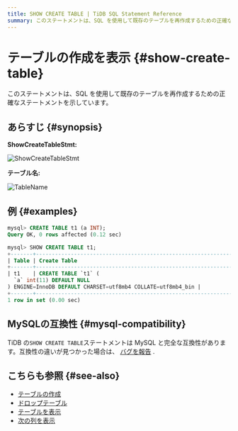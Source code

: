 ```yaml
---
title: SHOW CREATE TABLE | TiDB SQL Statement Reference
summary: このステートメントは、SQL を使用して既存のテーブルを再作成するための正確なステートメントを示しています。TiDB のSHOW CREATE TABLEステートメントは MySQL と完全な互換性があります。互換性の違いが見つかった場合は、バグを報告。テーブルの作成、ドロップテーブル、テーブルを表示、次の列を表示も参照。
---
```


# テーブルの作成を表示 {#show-create-table}

このステートメントは、SQL を使用して既存のテーブルを再作成するための正確なステートメントを示しています。

## あらすじ {#synopsis}

**ShowCreateTableStmt:**

![ShowCreateTableStmt](/media/sqlgram/ShowCreateTableStmt.png)

**テーブル名:**

![TableName](/media/sqlgram/TableName.png)

## 例 {#examples}

```sql
mysql> CREATE TABLE t1 (a INT);
Query OK, 0 rows affected (0.12 sec)

mysql> SHOW CREATE TABLE t1;
+-------+------------------------------------------------------------------------------------------------------------+
| Table | Create Table                                                                                               |
+-------+------------------------------------------------------------------------------------------------------------+
| t1    | CREATE TABLE `t1` (
  `a` int(11) DEFAULT NULL
) ENGINE=InnoDB DEFAULT CHARSET=utf8mb4 COLLATE=utf8mb4_bin |
+-------+------------------------------------------------------------------------------------------------------------+
1 row in set (0.00 sec)
```

## MySQLの互換性 {#mysql-compatibility}

TiDB の`SHOW CREATE TABLE`ステートメントは MySQL と完全な互換性があります。互換性の違いが見つかった場合は、 [バグを報告](https://docs.pingcap.com/tidb/stable/support) .

## こちらも参照 {#see-also}

-   [テーブルの作成](/sql-statements/sql-statement-create-table.md)
-   [ドロップテーブル](/sql-statements/sql-statement-drop-table.md)
-   [テーブルを表示](/sql-statements/sql-statement-show-tables.md)
-   [次の列を表示](/sql-statements/sql-statement-show-columns-from.md)
